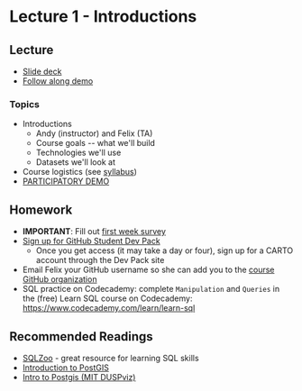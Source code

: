 # Lecture 1 - Introductions

## Lecture

* [Slide deck](https://docs.google.com/presentation/d/1M8fDRxXEG2G3qimTs5HG9G4KJ-Lv30WNHdxM0du0OIg/edit?usp=sharing)
* [Follow along demo](https://mybinder.org/v2/gh/MUSA-509/lecture-1-introductions/master?filepath=Intro.ipynb)

### Topics

* Introductions
  * Andy (instructor) and Felix (TA)
  * Course goals -- what we'll build
  * Technologies we'll use
  * Datasets we'll look at
* Course logistics (see [syllabus](https://github.com/MUSA-509/course-materials/blob/master/syllabus.md))
* [PARTICIPATORY DEMO](https://mybinder.org/v2/gh/MUSA-509/lecture-1-introductions/master?filepath=Intro.ipynb)

## Homework

* **IMPORTANT**: Fill out [first week survey](https://docs.google.com/forms/d/e/1FAIpQLScIltsmNcjNJ3K7ngofflSMag6hzEzDMNItexkYw9y5IJX8vg/viewform?usp=sf_link)
* [Sign up for GitHub Student Dev Pack](https://education.github.com/pack)
  - Once you get access (it may take a day or four), sign up for a CARTO account through the Dev Pack site
* Email Felix your GitHub username so she can add you to the [course GitHub organization](https://github.com/MUSA-509)
* SQL practice on Codecademy: complete `Manipulation` and `Queries` in the (free) Learn SQL course on Codecademy: <https://www.codecademy.com/learn/learn-sql>


## Recommended Readings

* [SQLZoo](https://sqlzoo.net/wiki/SQL_Tutorial) - great resource for learning SQL skills
* [Introduction to PostGIS](https://postgis.net/workshops/postgis-intro/)
* [Intro to Postgis (MIT DUSPviz)](http://duspviz.mit.edu/tutorials/intro-postgis.php#well)
